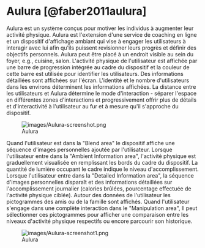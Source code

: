 # Aulura [@faber2011aulura]

Aulura est un système conçus pour motiver les individus à augmenter leur activité physique. Aulura est l'extension d'une service de coaching en ligne et un dispositif d'affichage ambiant qui vise à engager les utilisateurs à interagir avec lui afin qu'ils puissent revisionner leurs progrès et définir des objectifs personnels. Aulura peut être placé à un endroit visible au sein du foyer, e.g., cuisine, salon. L'activité physique de l'utilisateur est affichée par une barre de progression intégrée au cadre du dispositif et la couleur de cette barre est utilisée pour identifier les utilisateurs. Des informations détaillées sont affichées sur l'écran. L'identité et le nombre d'utilisateurs dans les environs déterminent les informations affichées. La distance entre les utilisateurs et Aulura détermine le mode d'interaction - séparer l'espace en différentes zones d'interactions et progressivement offrir plus de détails et d'interactivité à l'utilisateur au fur et à mesure qu'il s'approche du dispositif.

<figure>
<img src="images/Aulura-screenshot.png" alt="images/Aulura-screenshot.png">
  <figcaption>Aulura</figcaption>
</figure>

Quand l'utilisateur est dans la "Blend area" le dispositif affiche une séquence d'images personnelles ajoutée par l'utilisateur. Lorsque l'utilisateur entre dans la "Ambient Information area", l'activité physique est graduellement visualisée en remplissant les bords du cadre du dispositif. La quantité de lumière occupant le cadre indique le niveau d'accomplissement. Lorsque l'utilisateur entre dans la "Detailed Information area", la séquence d'images personnelles disparaît et des informations détaillées sur l'accomplissement journalier (calories brûlées, pourcentage effectuée de l'activité physique ciblée).  Autour des données de l'utilisateur les pictogrammes des amis ou de la famille sont affichés. Quand l'utilisateur s'engage dans une complète interaction dans le "Manipulation area", Il peut sélectionner ces pictogrammes pour afficher une comparaison entre les niveaux d'activité physique respectifs ou encore parcourir son historique.

<figure>
<img src="images/Aulura-screenshot1.png" alt="images/Aulura-screenshot1.png">
  <figcaption>Aulura</figcaption>
</figure>
